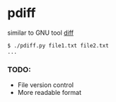 # pdiff

similar to GNU tool [diff](https://www.gnu.org/software/diffutils/manual/html_node/diff-Options.html)

```console
$ ./pdiff.py file1.txt file2.txt
...
```

### TODO:

- File version control
- More readable format